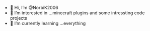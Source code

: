 - 👋 Hi, I’m @NorbiK2006
- 👀 I’m interested in ...minecraft plugins and some intressting code projects
- 🌱 I’m currently learning ...everything

<!---
NorbiK2006/NorbiK2006 is a ✨ special ✨ repository because its `README.md` (this file) appears on your GitHub profile.
You can click the Preview link to take a look at your changes.
--->
